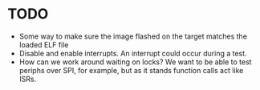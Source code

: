 
# TODO

- Some way to make sure the image flashed on the target matches the loaded
  ELF file
- Disable and enable interrupts. An interrupt could occur during a test.
- How can we work around waiting on locks? We want to be able to test periphs
  over SPI, for example, but as it stands function calls act like ISRs.
